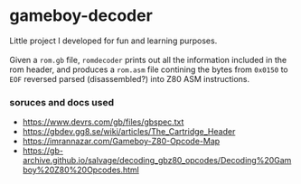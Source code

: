 # gameboy-decoder
Little project I developed for fun and learning purposes.
<br><br>
Given a <code>rom.gb</code> file, <code>romdecoder</code> prints out all the information included in the rom header, and produces a <code>rom.asm</code> file contining the bytes from <code>0x0150</code> to <code>EOF</code> reversed parsed (disassembled?) into Z80 ASM instructions.

### soruces and docs used
- https://www.devrs.com/gb/files/gbspec.txt
- https://gbdev.gg8.se/wiki/articles/The_Cartridge_Header
- https://imrannazar.com/Gameboy-Z80-Opcode-Map
- https://gb-archive.github.io/salvage/decoding_gbz80_opcodes/Decoding%20Gamboy%20Z80%20Opcodes.html
